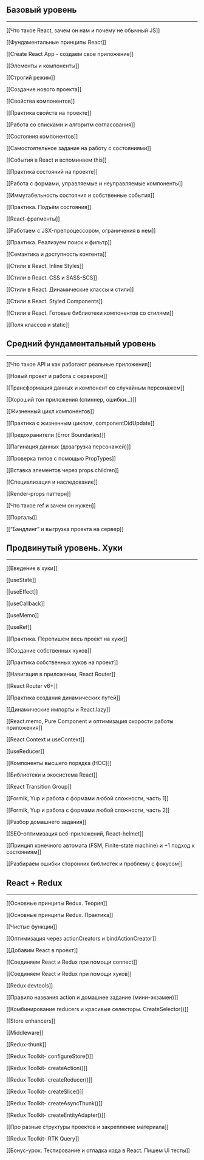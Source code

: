 ## Базовый уровень

---

[[Что такое React, зачем он нам и почему не обычный JS]]

[[Фундаментальные принципы React]]

[[Create React App - создаем свое приложение]]

[[Элементы и компоненты]]

[[Строгий режим]]

[[Создание нового проекта]]

[[Свойства компонентов]]

[[Практика свойств на проекте]]

[[Работа со списками и алгоритм согласования]]

[[Состояния компонентов]]

[[Самостоятельное задание на работу с состояниями]]

[[События в React и вспоминаем this]]

[[Практика состояний на проекте]]

[[Работа с формами, управляемые и неуправляемые компоненты]]

[[Иммутабельность состояния и собственные события]]

[[Практика. Подъём состояния]]

[[React-фрагменты]]

[[Работаем с JSX-препроцессором, ограничения в нем]]

[[Практика. Реализуем поиск и фильтр]]

[[Семантика и доступность контента]]

[[Стили в React. Inline Styles]]

[[Стили в React. CSS и SASS-SCS]]

[[Стили в React. Динамические классы и стили]]

[[Стили в React. Styled Components]]

[[Стили в React. Готовые библиотеки компонентов со стилями]]

[[Поля классов и static]]

  

## Средний фундаментальный уровень

---

[[Что такое API и как работают реальные приложения]]

[[Новый проект и работа с сервером]]

[[Трансформация данных и компонент со случайным персонажем]]

[[Хороший тон приложения (спиннер, ошибки...)]]

[[Жизненный цикл компонентов]]

[[Практика с жизненным циклом, componentDidUpdate]]

[[Предохранители (Error Boundaries)]]

[[Пагинация данных (дозагрузка персонажей)]]

[[Проверка типов с помощью PropTypes]]

[[Вставка элементов через props.children]]

[[Специализация и наследование]]

[[Render-props паттерн]]

[[Что такое ref и зачем он нужен]]

[[Порталы]]

[[“Бандлинг” и выгрузка проекта на сервер]]

## Продвинутый уровень. Хуки

---

[[Введение в хуки]]

[[useState]]

[[useEffect]]

[[useCallback]]

[[useMemo]]

[[useRef]]

[[Практика. Перепишем весь проект на хуки]]

[[Создание собственных хуков]]

[[Практика собственных хуков на проект]]

[[Навигация в приложении, React Router]]

[[React Router v6+]]

[[Практика создания динамических путей]]

[[Динамические импорты и React.lazy]]

[[React.memo, Pure Component и оптимизация скорости работы приложения]]

[[React Context и useContext]]

[[useReducer]]

[[Компоненты высшего порядка (HOC)]]

[[Библиотеки и экосистема React]]

[[React Transition Group]]

[[Formik, Yup и работа с формами любой сложности, часть 1]]

[[Formik, Yup и работа с формами любой сложности, часть 2]]

[[Разбор домашнего задания]]

[[SEO-оптимизация веб-приложений, React-helmet]]

[[Принцип конечного автомата (FSM, Finite-state machine) и +1 подход к состояниям]]

[[Разбираем ошибки сторонних библиотек и проблему с фокусом]]

  

## React + Redux

---

[[Основные принципы Redux. Теория]]

[[Основные принципы Redux. Практика]]

[[Чистые функции]]

[[Оптимизация через actionCreators и bindActionCreator]]

[[Добавим React в проект]]

[[Соединяем React и Redux при помощи connect]]

[[Соединяем React и Redux при помощи хуков]]

[[Redux devtools]]

[[Правило названия action и домашнее задание (мини-экзамен)]]

[[Комбинирование reducers и красивые селекторы. CreateSelector()]]

[[Store enhancers]]

[[Middleware]]

[[Redux-thunk]]

[[Redux Toolkit- configureStore()]]

[[Redux Toolkit- createAction()]]

[[Redux Toolkit- createReducer()]]

[[Redux Toolkit- createSlice()]]

[[Redux Toolkit- createAsyncThunk()]]

[[Redux Toolkit- createEntityAdapter()]]

[[Про разные структуры проектов и закрепление материала]]

[[Redux Toolkit- RTK Query]]

[[Бонус-урок. Тестирование и отладка кода в React. Пишем UI тесты]]